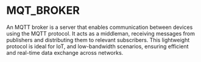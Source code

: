 # MQT_BROKER
An MQTT broker is a server that enables communication between devices using the MQTT protocol. It acts as a middleman, receiving messages from publishers and distributing them to relevant subscribers. This lightweight protocol is ideal for IoT, and low-bandwidth scenarios, ensuring efficient and real-time data exchange across networks.
